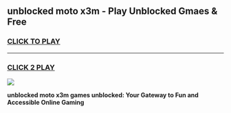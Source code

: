 
## unblocked moto x3m - Play Unblocked Gmaes & Free
<h3>
<a href="https://news.freeplayer.one?title=unblocked_moto_x3m&ref=16F">CLICK TO PLAY</a></h3>
<hr>

<h3>
<a href="https://news.freeplayer.one?title=unblocked_moto_x3m&ref=16F">CLICK 2 PLAY</a>
  
</h3>

<a href="https://news.freeplayer.one?title=unblocked_moto_x3m&ref=16F/"><img src="https://clearcache.store/games.png"></a>


**unblocked moto x3m games unblocked: Your Gateway to Fun and Accessible Online Gaming**
